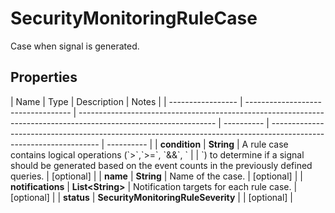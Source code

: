 # SecurityMonitoringRuleCase

Case when signal is generated.

## Properties

| Name              | Type                               | Description                                                                                                      | Notes      |
| ----------------- | ---------------------------------- | ---------------------------------------------------------------------------------------------------------------- | ---------- | ----------------------------------------------------------------------------------------------------------------- | ---------- |
| **condition**     | **String**                         | A rule case contains logical operations (&#x60;&gt;&#x60;,&#x60;&gt;&#x3D;&#x60;, &#x60;&amp;&amp;&#x60;, &#x60; |            | &#x60;) to determine if a signal should be generated based on the event counts in the previously defined queries. | [optional] |
| **name**          | **String**                         | Name of the case.                                                                                                | [optional] |
| **notifications** | **List&lt;String&gt;**             | Notification targets for each rule case.                                                                         | [optional] |
| **status**        | **SecurityMonitoringRuleSeverity** |                                                                                                                  | [optional] |
